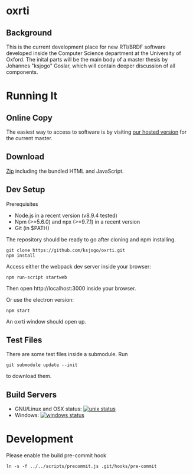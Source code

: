 # oxrti

## Background

This is the current development place for new RTI/BRDF software developed inside the Computer Science department at the University of Oxford.
The inital parts will be the main body of a master thesis by Johannes "ksjogo" Goslar, which will contain deeper discussion of all components.

# Running It

## Online Copy

The easiest way to access to software is by visiting [our hosted version](https://oxrtimaster.azurewebsites.net/api/azurestatic) for the current master.

## Download

[Zip](https://github.com/ksjogo/oxrti/raw/master/dist/oxrti.zip) including the bundled HTML and JavaScript.

## Dev Setup

Prerequisites 
 
   * Node.js in a recent version (v8.9.4 tested)
   * Npm (>=5.6.0) and npx (>=9.7.1) in a recent version 
   * Git (in $PATH)

The repository should be ready to go after cloning and npm installing.

```
git clone https://github.com/ksjogo/oxrti.git
npm install
```

Access either the webpack dev server inside your browser:
```
npm run-script startweb
```
Then open http://localhost:3000 inside your browser.

Or use the electron version:
```
npm start
```
An oxrti window should open up.

## Test Files

There are some test files inside a submodule. Run
```
git submodule update --init
```
to download them.

## Build Servers

* GNU/Linux and OSX status: [![unix status](https://travis-ci.org/ksjogo/oxrti.svg?branch=master)](https://travis-ci.org/ksjogo/oxrti)
* Windows: [![windows status](https://ci.appveyor.com/api/projects/status/41pgk56jugmeie7w?svg=true)](https://ci.appveyor.com/project/ksjogo/oxrti)


# Development
Please enable the build pre-commit hook
```
ln -s -f ../../scripts/precommit.js .git/hooks/pre-commit
```